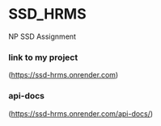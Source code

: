 # SSD_HRMS
NP SSD Assignment



### link to my project
(https://ssd-hrms.onrender.com)


### api-docs
(https://ssd-hrms.onrender.com/api-docs/)
